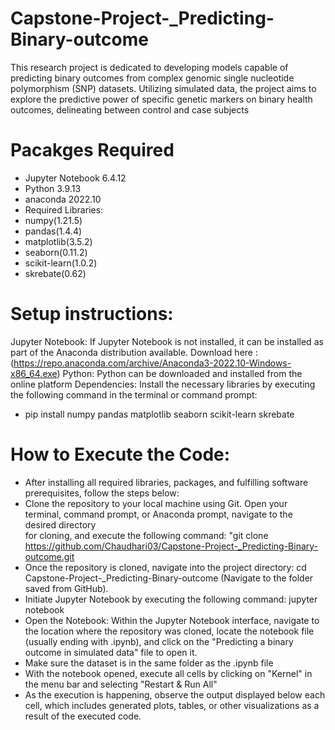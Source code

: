 # Capstone-Project-_Predicting-Binary-outcome
This research project is dedicated to developing models capable of predicting binary outcomes from complex genomic single nucleotide polymorphism (SNP) datasets. Utilizing simulated data, the project aims to explore the predictive power of specific genetic markers on binary health outcomes, delineating between control and case subjects
# Pacakges Required
- Jupyter Notebook 6.4.12
- Python 3.9.13
- anaconda 2022.10
- Required Libraries:
 - numpy(1.21.5)
 - pandas(1.4.4)
 - matplotlib(3.5.2)
 - seaborn(0.11.2)
 - scikit-learn(1.0.2)
 - skrebate(0.62)

# Setup instructions:
Jupyter Notebook: If Jupyter Notebook is not installed, it can be installed as part of the Anaconda distribution available.
Download here : (https://repo.anaconda.com/archive/Anaconda3-2022.10-Windows-x86_64.exe)
Python: Python can be downloaded and installed from the online platform
Dependencies: Install the necessary libraries by executing the following command in the terminal or command prompt:
 - pip install numpy pandas matplotlib seaborn scikit-learn skrebate

  # How to Execute the Code:
- After installing all required libraries, packages, and fulfilling software prerequisites, follow the steps below:
- Clone the repository to your local machine using Git. Open your terminal, command prompt, or Anaconda prompt, navigate to the desired directory  
  for cloning, and execute the following command: "git clone https://github.com/Chaudhari03/Capstone-Project-_Predicting-Binary-outcome.git
- Once the repository is cloned, navigate into the project directory: cd Capstone-Project-_Predicting-Binary-outcome (Navigate to the folder saved   from GitHub).
- Initiate Jupyter Notebook by executing the following command: jupyter notebook
- Open the Notebook: Within the Jupyter Notebook interface, navigate to the location where the repository was cloned, locate the notebook file     
  (usually ending with .ipynb), and click on the "Predicting a binary outcome in simulated data" file to open it.
- Make sure the dataset is in the same folder as the .ipynb file
- With the notebook opened, execute all cells by clicking on "Kernel" in the menu bar and selecting "Restart & Run All"
- As the execution is happening, observe the output displayed below each cell, which  includes generated plots, tables, or other visualizations    as a result of the executed code.

